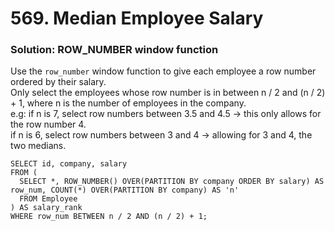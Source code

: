 # 569. Median Employee Salary

### Solution: ROW_NUMBER window function

Use the `row_number` window function to give each employee a row number ordered by their salary.  
Only select the employees whose row number is in between n / 2 and (n / 2) + 1, where n is the number of employees in the company.  
e.g: if n is 7, select row numbers between 3.5 and 4.5 -> this only allows for the row number 4.  
if n is 6, select row numbers between 3 and 4 -> allowing for 3 and 4, the two medians.

```
SELECT id, company, salary
FROM (
  SELECT *, ROW_NUMBER() OVER(PARTITION BY company ORDER BY salary) AS row_num, COUNT(*) OVER(PARTITION BY company) AS 'n'
  FROM Employee
) AS salary_rank
WHERE row_num BETWEEN n / 2 AND (n / 2) + 1;
```